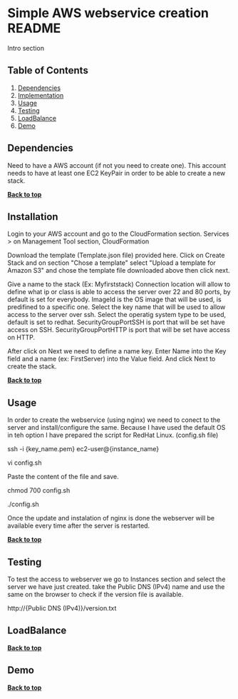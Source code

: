 # Simple AWS webservice creation README 

Intro section

## Table of Contents

1. [Dependencies](#dependencies)
1. [Implementation](#implementation)
1. [Usage](#usage)
1. [Testing](#testing)
1. [LoadBalance](#loadBalance)
1. [Demo](#demo)

## Dependencies

Need to have a AWS account (if not you need to create one).
This account needs to have at least one EC2 KeyPair in order to be able to create a new stack.

**[Back to top](#table-of-contents)**

## Installation

Login to your AWS account and go to the CloudFormation section.
Services > on Management Tool section, CloudFormation

Download the template (Template.json file) provided here.
Click on Create Stack and on section "Chose a template"  select "Upload a template for Amazon S3" and chose the template file downloaded above then click next.

Give a name to the stack (Ex: Myfirststack)
Connection location will allow to define what ip or class is able to access the server over 22 and 80 ports, by default is set for everybody.
ImageId is the OS image that will be used, is predifined to a specific one.
Select the key name that will be used to allow access to the server over ssh.
Select the operatig system type to be used, default is set to redhat.
SecurityGroupPortSSH is port that will be set have access on SSH.
SecurityGroupPortHTTP is port that will be set have access on HTTP.

After click on Next we need to define a name key.
Enter Name into the Key field  and a name (ex: FirstServer) into the Value field.
And click Next to create the stack.

**[Back to top](#table-of-contents)**

## Usage

In order to create the webservice (using nginx) we need to conect to the server and install/configure the same.
Because I have used the default OS in teh option I have prepared the script for RedHat Linux. (config.sh  file)

 ssh -i {key_name.pem} ec2-user@{instance_name}

 vi config.sh

 Paste the content of the file and save.

 chmod 700 config.sh

 ./config.sh

Once the update and instalation of nginx is done the webserver will be available every time after the server is restarted.

**[Back to top](#table-of-contents)**

## Testing

To test the access to webserver we go to Instances section and select the server we have just created.
take the Public DNS (IPv4) name and use the same on the browser to check if the version file is available.

http://{Public DNS (IPv4)}/version.txt


## LoadBalance

**[Back to top](#table-of-contents)**

## Demo


**[Back to top](#table-of-contents)**
